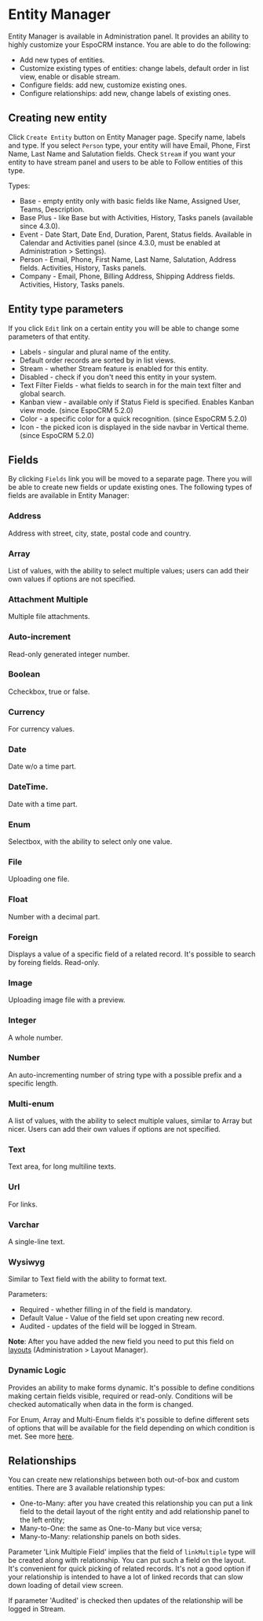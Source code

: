# Entity Manager

Entity Manager is available in Administration panel. It provides an ability to highly customize your EspoCRM instance. You are able to do the following:

* Add new types of entities.
* Customize existing types of entities: change labels, default order in list view, enable or disable stream.
* Configure fields: add new, customize existing ones.
* Configure relationships: add new, change labels of existing ones.

## Creating new entity

Click `Create Entity` button on Entity Manager page. Specify name, labels and type. If you select `Person` type, your entity will have Email, Phone, First Name, Last Name and Salutation fields. Check `Stream` if you want your entity to have stream panel and users to be able to Follow entities of this type.

Types:

* Base - empty entity only with basic fields like Name, Assigned User, Teams, Description.
* Base Plus - like Base but with Activities, History, Tasks panels (available since 4.3.0).
* Event - Date Start, Date End, Duration, Parent, Status fields. Available in Calendar and Activities panel (since 4.3.0, must be enabled at Administration > Settings).
* Person - Email, Phone, First Name, Last Name, Salutation, Address fields. Activities, History, Tasks panels.
* Company - Email, Phone, Billing Address, Shipping Address fields. Activities, History, Tasks panels.

## Entity type parameters

If you click `Edit` link on a certain entity you will be able to change some parameters of that entity.

* Labels - singular and plural name of the entity.
* Default order records are sorted by in list views.
* Stream - whether Stream feature is enabled for this entity.
* Disabled - check if you don't need this entity in your system.
* Text Filter Fields - what fields to search in for the main text filter and global search.
* Kanban view - available only if Status Field is specified. Enables Kanban view mode. (since EspoCRM 5.2.0)
* Color - a specific color for a quick recognition. (since EspoCRM 5.2.0)
* Icon - the picked icon is displayed in the side navbar in Vertical theme. (since EspoCRM 5.2.0)

## Fields

By clicking `Fields` link you will be moved to a separate page. There you will be able to create new fields or update existing ones. The following types of fields are available in Entity Manager:

### Address

Address with street, city, state, postal code and country.

### Array

List of values, with the ability to select multiple values; users can add their own values if options are not specified.

### Attachment Multiple

Multiple file attachments.


### Auto-increment

Read-only generated integer number.


### Boolean

Ccheckbox, true or false.


### Currency

For currency values.

### Date

Date w/o a time part.


### DateTime.

Date with a time part.

### Enum

Selectbox, with the ability to select only one value.


### File

Uploading one file.


### Float 

Number with a decimal part.


### Foreign

Displays a value of a specific field of a related record. It's possible to search by foreing fields. Read-only.


### Image

Uploading image file with a preview.


### Integer

A whole number.


### Number

An auto-incrementing number of string type with a possible prefix and a specific length.


### Multi-enum

A list of values, with the ability to select multiple values, similar to Array but nicer. Users can add their own values if options are not specified.


### Text

Text area, for long multiline texts.

### Url

For links.


### Varchar

A single-line text.

### Wysiwyg

Similar to Text field with the ability to format text.

Parameters:
* Required - whether filling in of the field is mandatory.
* Default Value - Value of the field set upon creating new record.
* Audited - updates of the field will be logged in Stream.

**Note**: After you have added the new field you need to put this field on [layouts](layout-manager.md) (Administration > Layout Manager).

### Dynamic Logic

Provides an ability to make forms dynamic. It's possible to define conditions making certain fields visible, required or read-only. Conditions will be checked automatically when data in the form is changed.

For Enum, Array and Multi-Enum fields it's possible to define different sets of options that will be available for the field depending on which condition is met. See more [here](dynamic-logic.md).


## Relationships

You can create new relationships between both out-of-box and custom entities. There are 3 available relationship types:

* One-to-Many: after you have created this relationship you can put a link field to the detail layout of the right entity and add relationship panel to the left entity;
* Many-to-One: the same as One-to-Many but vice versa;
* Many-to-Many: relationship panels on both sides.

Parameter 'Link Multiple Field' implies that the field of `linkMultiple` type will be created along with relationship. You can put such a field on the layout. It's convenient for quick picking of related records. It's not a good option if your relationship is intended to have a lot of linked records that can slow down loading of detail view screen.

If parameter 'Audited' is checked then updates of the relationship will be logged in Stream.

